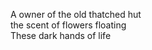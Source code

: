 A owner of the old thatched hut    
the scent of flowers floating    
These dark hands of life    

